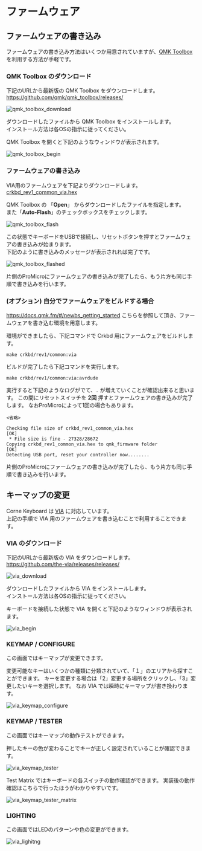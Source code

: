 # ファームウェア

## ファームウェアの書き込み

ファームウェアの書き込み方法はいくつか用意されていますが、[QMK Toolbox](https://github.com/qmk/qmk_toolbox) を利用する方法が手軽です。

### QMK Toolbox のダウンロード
下記のURLから最新版の QMK Toolbox をダウンロードします。\
https://github.com/qmk/qmk_toolbox/releases/

![qmk_toolbox_download](assets/qmk_toolbox_download.jpg)

ダウンロードしたファイルから QMK Toolbox をインストールします。\
インストール方法は各OSの指示に従ってください。

QMK Toolbox を開くと下記のようなウィンドウが表示されます。

![qmk_toolbox_begin](assets/qmk_toolbox_begin.jpg)

### ファームウェアの書き込み

VIA用のファームウェアを下記よりダウンロードします。\
[crkbd_rev1_common_via.hex](https://github.com/foostan/qmk_firmware-hex/releases/download/release-20201103/crkbd_rev1_common_via.hex)

QMK Toolbox の 「**Open**」 からダウンロードしたファイルを指定します。\
また「**Auto-Flash**」のチェックボックスをチェックします。

![qmk_toolbox_flash](assets/qmk_toolbox_flash.jpg)

この状態でキーボードをUSBで接続し、リセットボタンを押すとファームウェアの書き込みが始まります。\
下記のように書き込みのメッセージが表示されれば完了です。

![qmk_toolbox_flashed](assets/qmk_toolbox_flashed.jpg)

片側のProMicroにファームウェアの書き込みが完了したら、もう片方も同じ手順で書き込みを行います。

### (オプション) 自分でファームウェアをビルドする場合

https://docs.qmk.fm/#/newbs_getting_started こちらを参照して頂き、ファームウェアを書き込む環境を用意します。

環境ができましたら、下記コマンドで Crkbd 用にファームウェアをビルドします。

```
make crkbd/rev1/common:via
```

ビルドが完了したら下記コマンドを実行します。

```
make crkbd/rev1/common:via:avrdude
```

実行すると下記のようなログがでて、`.` が増えていくことが確認出来ると思います。
この間にリセットスイッチを **2回** 押すとファームウェアの書き込みが完了します。
なおProMicroによって1回の場合もあります。

```
<省略>

Checking file size of crkbd_rev1_common_via.hex                                                        [OK]
 * File size is fine - 27328/28672
Copying crkbd_rev1_common_via.hex to qmk_firmware folder                                               [OK]
Detecting USB port, reset your controller now........
```

片側のProMicroにファームウェアの書き込みが完了したら、もう片方も同じ手順で書き込みを行います。

## キーマップの変更

Corne Keyboard は [VIA](https://caniusevia.com/) に対応しています。\
上記の手順で VIA 用のファームウェアを書き込むことで利用することできます。

### VIA のダウンロード
下記のURLから最新版の VIA をダウンロードします。\
https://github.com/the-via/releases/releases/

![via_download](assets/via_download.jpg)

ダウンロードしたファイルから VIA をインストールします。\
インストール方法は各OSの指示に従ってください。

キーボードを接続した状態で VIA を開くと下記のようなウィンドウが表示されます。

![via_begin](assets/via_begin.jpg)

### KEYMAP / CONFIGURE

この画面ではキーマップが変更できます。

変更可能なキーはいくつかの種類に分類されていて、「１」のエリアから探すことができます。
キーを変更する場合は「2」変更する場所をクリックし、「3」変更したいキーを選択します。
なお VIA では瞬時にキーマップが書き換わります。

![via_keymap_configure](assets/via_keymap_configure.jpg)

### KEYMAP / TESTER

この画面ではキーマップの動作テストができます。

押したキーの色が変わることでキーが正しく設定されていることが確認できます。

![via_keymap_tester](assets/via_keymap_tester.jpg)

Test Matrix ではキーボードの各スイッチの動作確認ができます。
実装後の動作確認はこちらで行ったほうがわかりやすいです。

![via_keymap_tester_matrix](assets/via_keymap_tester_matrix.jpg)

### LIGHTING

この画面ではLEDのパターンや色の変更ができます。

![via_lighitng](assets/via_lighting.jpg)
